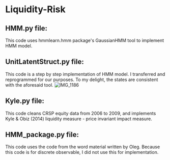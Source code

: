 # Liquidity-Risk


## HMM.py file: 
This code uses hmmlearn.hmm package's GaussianHMM tool to implement HMM model. 

## UnitLatentStruct.py file: 
This code is a step by step implementation of HMM model. I transferred and reprogrammed for our purposes. To my delight, the states are consistent with the aforesaid tool. 
![IMG_1186](https://user-images.githubusercontent.com/51311870/150457906-f2bdef2f-f9ea-4ca0-9028-1554261fd94f.jpeg)

## Kyle.py file:
This code cleans CRSP equity data from 2006 to 2009, and implements Kyle & Obiz (2014) liquidity measure - price invariant impact measure. 

## HMM_package.py file: 
This code uses the code from the word material written by Oleg. Because this code is for discrete observable, I did not use this for implementation.
